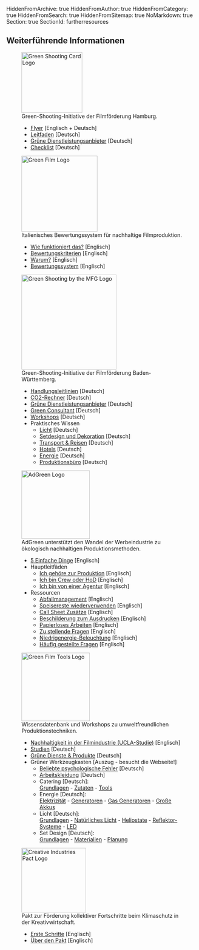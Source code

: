 HiddenFromArchive: true
HiddenFromAuthor: true
HiddenFromCategory: true
HiddenFromSearch: true
HiddenFromSitemap: true
NoMarkdown: true
Section: true
SectionId: furtherresources

<h2 class="text-center text-white mt-0 mb-5">Weiterführende Informationen</h2>
<div class="row justify-content-center text-center">
  <!-- Green Shooting Card -->
  <div class="col-xl-4 col-lg-5 col-md-10 col-sm-10 col-10 mx-5 mb-3">
    <figure class="figure">
      <a target="_blank" rel="noopener noreferrer" href="https://www.ffhsh.de/de/film_commission/gruener_drehpass.php"><img src="/user/uploads/files/logos/Gruener_Drehpass.svg" width="160px" class="figure-img img-fluid mb-3" alt="Green Shooting Card Logo"></a>
      <figcaption class="text-center text-white">Green-Shooting-Initiative der Filmförderung Hamburg.</figcaption>
      <figcaption class="text-left text-white">
        <ul>
          <li><a target="_blank" rel="noopener noreferrer" href="https://www.ffhsh.de/download/97_Sonstiges/GruenerDrehpass_Flyer_edition2.pdf.pdf">Flyer</a> <span class="text-center text-white-50 small">[Englisch + Deutsch]</span></li>
          <li><a target="_blank" rel="noopener noreferrer" href="https://www.ffhsh.de/download/Best_Practice_Guide_D_2016_03.pdf">Leitfaden</a> <span class="text-center text-white-50 small">[Deutsch]</span></li>
          <li><a target="_blank" rel="noopener noreferrer" href="https://www.ffhsh.de/download/GreenProductionGuide_30102015.pdf">Grüne Dienstleistungsanbieter</a> <span class="text-center text-white-50 small">[Deutsch]</span></li>
	        <li><a target="_blank" rel="noopener noreferrer" href="https://www.ffhsh.de/download/GruenerDrehpass_Checkliste.pdf">Checklist</a> <span class="text-center text-white-50 small">[Deutsch]</span></li>
        </ul>
      </figcaption>
    </figure>
  </div>
  <!-- End Green Shooting Card -->

  <!-- Green Film -->
  <div class="col-xl-4 col-lg-5 col-md-10 col-sm-10 col-10 mx-5 mb-3">
    <figure class="figure">
      <a target="_blank" rel="noopener noreferrer" href="https://www.green.film"><img src="/user/uploads/files/logos/green-film-logo.svg" width="200px" class="figure-img img-fluid mb-3" alt="Green Film Logo"></a>
      <figcaption class="text-center text-white">Italienisches Bewertungssystem für nachhaltige Filmproduktion.</figcaption>
      <figcaption class="text-left text-white">
        <ul>
          <li><a target="_blank" rel="noopener noreferrer" href="https://www.green.film/how-does-it-work.php">Wie funktioniert das?</a> <span class="text-center text-white-50 small">[Englisch]</span></li>
          <li><a target="_blank" rel="noopener noreferrer" href="https://www.green.film/criteria-green-film.php">Bewertungskriterien</a> <span class="text-center text-white-50 small">[Englisch]</span></li>
          <li><a target="_blank" rel="noopener noreferrer" href="https://www.green.film/why-adopt-green-film.php">Warum?</a> <span class="text-center text-white-50 small">[Englisch]</span></li>
          <li><a target="_blank" rel="noopener noreferrer" href="https://www.green.film/Rating-system-green-film-ENG.pdf">Bewertungssystem</a> <span class="text-center text-white-50 small">[Englisch]</span></li>
        </ul>
      </figcaption>
    </figure>
  </div>
  <!-- End Green Film -->

  <!-- MFG -->
  <div class="col-xl-4 col-lg-5 col-md-10 col-sm-10 col-10 mx-5 mb-3">
    <figure class="figure">
      <a target="_blank" rel="noopener noreferrer" href="https://greenshooting.mfg.de"><img src="/user/uploads/img/logos/logo_mfg_greenshooting.png" width="250px" class="figure-img img-fluid mb-3" alt="Green Shooting by the MFG Logo"></a>
      <figcaption class="text-center text-white">Green-Shooting-Initiative der Filmförderung Baden-Württemberg.</figcaption>
      <figcaption class="text-left text-white">
        <ul>
          <li><a target="_blank" rel="noopener noreferrer" href="https://greenshooting.mfg.de/files/02_MFG_Filmfoerderung/PDF/180607_MFG_Greenshooting_Handlungsleitfaden.pdf">Handlungsleitlinien</a> <span class="text-center text-white-50 small">[Deutsch]</span></li>
          <li><a target="_blank" rel="noopener noreferrer" href="https://mfg.co2-pro.de/de_DE/page/">CO2-Rechner</a> <span class="text-center text-white-50 small">[Deutsch]</span></li>
          <li><a target="_blank" rel="noopener noreferrer" href="https://greenshooting.mfg.de/dienstleisterverzeichnis/">Grüne Dienstleistungsanbieter</a> <span class="text-center text-white-50 small">[Deutsch]</span></li>
          <li><a target="_blank" rel="noopener noreferrer" href="https://greenshooting.mfg.de/zuschuss-green-consultant/">Green Consultant</a> <span class="text-center text-white-50 small">[Deutsch]</span></li>
          <li><a target="_blank" rel="noopener noreferrer" href="https://greenshooting.mfg.de/workshop-beratung/">Workshops</a> <span class="text-center text-white-50 small">[Deutsch]</span></li>
          <li>Praktisches Wissen
            <ul>
              <li><a target="_blank" rel="noopener noreferrer" href="https://greenshooting.mfg.de/praxiswissen/licht/">Licht</a> <span class="text-center text-white-50 small">[Deutsch]</span></li>
              <li><a target="_blank" rel="noopener noreferrer" href="https://greenshooting.mfg.de/praxiswissen/setdesign-und-dekobau/">Setdesign und Dekoration</a> <span class="text-center text-white-50 small">[Deutsch]</span></li>
              <li><a target="_blank" rel="noopener noreferrer" href="https://greenshooting.mfg.de/praxiswissen/transport/">Transport &amp; Reisen</a> <span class="text-center text-white-50 small">[Deutsch]</span></li>
              <li><a target="_blank" rel="noopener noreferrer" href="https://greenshooting.mfg.de/praxiswissen/hotel/">Hotels</a> <span class="text-center text-white-50 small">[Deutsch]</span></li>
              <li><a target="_blank" rel="noopener noreferrer" href="https://greenshooting.mfg.de/praxiswissen/energie/">Energie</a> <span class="text-center text-white-50 small">[Deutsch]</span></li>
              <li><a target="_blank" rel="noopener noreferrer" href="https://greenshooting.mfg.de/praxiswissen/produktionsbuero/">Produktionsbüro</a> <span class="text-center text-white-50 small">[Deutsch]</span></li>
            </ul>
          </li>
        </ul>
      </figcaption>
    </figure>
  </div>
  <!-- End MFG  -->

  <!-- ADGREEN -->
  <div class="col-xl-4 col-lg-4 col-md-10 col-sm-10 col-10 mx-5 mb-3">
    <figure class="figure">
      <a target="_blank" rel="noopener noreferrer" href="https://www.adgreen-apa.net"><img src="/user/uploads/img/logos/adgreen-logo.png" width="180px" class="figure-img img-fluid" alt="AdGreen Logo"></a>
      <figcaption class="text-center text-white">AdGreen unterstützt den Wandel der Werbeindustrie zu ökologisch nachhaltigen Produktionsmethoden.</figcaption>
      <figcaption class="text-left text-white">
        <ul>
          <li><a target="_blank" rel="noopener noreferrer" href="https://www.adgreen-apa.net/resources/five-easy-things">5 Einfache Dinge</a> <span class="text-center text-white-50 small">[Englisch]</span></li>
          <li>Hauptleitfäden
            <ul>
              <li><a target="_blank" rel="noopener noreferrer" href="https://www.adgreen-apa.net/production-home">Ich gehöre zur Produktion</a> <span class="text-center text-white-50 small">[Englisch]</span></li>
              <li><a target="_blank" rel="noopener noreferrer" href="https://www.adgreen-apa.net/crew-hods-home">Ich bin Crew oder HoD</a> <span class="text-center text-white-50 small">[Englisch]</span></li>
              <li><a target="_blank" rel="noopener noreferrer" href="https://www.adgreen-apa.net/advice-for-agencies">Ich bin von einer Agentur</a> <span class="text-center text-white-50 small">[Englisch]</span></li>
            </ul>
          </li>
          <li>Ressourcen
            <ul>
              <li><a target="_blank" rel="noopener noreferrer" href="https://www.adgreen-apa.net/resources/waste-management-on-set">Abfallmanagement</a> <span class="text-center text-white-50 small">[Englisch]</span></li>
              <li><a target="_blank" rel="noopener noreferrer" href="https://www.adgreen-apa.net/resources/rehome-your-leftovers">Speisereste wiederverwenden</a> <span class="text-center text-white-50 small">[Englisch]</span></li>
              <li><a target="_blank" rel="noopener noreferrer" href="https://www.adgreen-apa.net/resources/call-sheet-additions">Call Sheet Zusätze</a> <span class="text-center text-white-50 small">[Englisch]</span></li>
              <li><a target="_blank" rel="noopener noreferrer" href="https://www.adgreen-apa.net/resources/printables">Beschilderung zum Ausdrucken</a> <span class="text-center text-white-50 small">[Englisch]</span></li>
              <li><a target="_blank" rel="noopener noreferrer" href="https://www.adgreen-apa.net/resources/go-paperless">Papierloses Arbeiten</a> <span class="text-center text-white-50 small">[Englisch]</span></li>
              <li><a target="_blank" rel="noopener noreferrer" href="https://www.adgreen-apa.net/resources/questions-to-ask-the-studio-caterer">Zu stellende Fragen</a> <span class="text-center text-white-50 small">[Englisch]</span></li>
              <li><a target="_blank" rel="noopener noreferrer" href="https://www.adgreen-apa.net/resources/low-energy-lighting-renewable-power-guide">Niedrigenergie-Beleuchtung</a> <span class="text-center text-white-50 small">[Englisch]</span></li>
              <li><a target="_blank" rel="noopener noreferrer" href="https://www.adgreen-apa.net/faq">Häufig gestellte Fragen</a> <span class="text-center text-white-50 small">[Englisch]</span></li>
            </ul>
          </li>
        </ul>
      </figcaption>
    </figure>
  </div>
  <!-- End ADGREEN -->

  <!-- Green Film Tools -->
  <div class="col-xl-4 col-lg-4 col-md-10 col-sm-10 col-10 mx-5 mb-3">
    <figure class="figure">
      <a target="_blank" rel="noopener noreferrer" href="http://greenfilmtools.com/"><img src="/user/uploads/img/logos/GFT_Logo.png" width="180px" class="figure-img img-fluid" alt="Green Film Tools Logo"></a>
      <figcaption class="text-center text-white">Wissensdatenbank und Workshops zu umweltfreundlichen Produktionstechniken.</figcaption>
      <figcaption class="text-left text-white">
        <ul>
          <li><a target="_blank" rel="noopener noreferrer" href="https://www.ioes.ucla.edu/wp-content/uploads/mpisreport.pdf">Nachhaltigkeit in der Filmindustrie (UCLA-Studie)</a> <span class="text-center text-white-50 small">[Englisch]</span></li>
          <li><a target="_blank" rel="noopener noreferrer" href="http://greenfilmtools.com/green-production/studien/">Studien</a> <span class="text-center text-white-50 small">[Deutsch]</span></li>
          <li><a target="_blank" rel="noopener noreferrer" href="http://greenfilmtools.com/neue-tools/">Grüne Dienste &amp; Produkte</a> <span class="text-center text-white-50 small">[Deutsch]</span></li>
          <li>Grüner Werkzeugkasten <span class="text-center text-white-50 small">[Auszug - besucht die Webseite!]</span>
            <ul>
              <li><a target="_blank" rel="noopener noreferrer" href="http://greenfilmtools.com/themen/psychologie/beliebte-fehler/">Beliebte psychologische Fehler</a> <span class="text-center text-white-50 small">[Deutsch]</span></li>
              <li><a target="_blank" rel="noopener noreferrer" href="http://greenfilmtools.com/themen/arbeitskleidung/">Arbeitskleidung</a> <span class="text-center text-white-50 small">[Deutsch]</span></li>
              <li>Catering <span class="text-center text-white-50 small">[Deutsch]</span>:<br>
                <a target="_blank" rel="noopener noreferrer" href="http://greenfilmtools.com/themen/catering/basics/">Grundlagen</a> - <a target="_blank" rel="noopener noreferrer" href="http://greenfilmtools.com/themen/catering/zutaten/">Zutaten</a> - <a target="_blank" rel="noopener noreferrer" href="http://greenfilmtools.com/themen/catering/hardware/">Tools</a></li>
              <li>Energie <span class="text-center text-white-50 small">[Deutsch]</span>:<br>
                <a target="_blank" rel="noopener noreferrer" href="http://greenfilmtools.com/themen/energie/strom/">Elektrizität</a> - <a target="_blank" rel="noopener noreferrer" href="http://greenfilmtools.com/themen/energie/generatoren/">Generatoren</a> - <a target="_blank" rel="noopener noreferrer" href="http://greenfilmtools.com/themen/energie/gasgeneratore/">Gas Generatoren</a> - <a target="_blank" rel="noopener noreferrer" href="http://greenfilmtools.com/themen/energie/akkus-grossspeicher/">Große Akkus</a></li>
              <li>Licht <span class="text-center text-white-50 small">[Deutsch]</span>:<br>
                <a target="_blank" rel="noopener noreferrer" href="http://greenfilmtools.com/themen/licht/basics/">Grundlagen</a> - <a target="_blank" rel="noopener noreferrer" href="http://greenfilmtools.com/themen/licht/tageslicht/">Natürliches Licht</a> - <a target="_blank" rel="noopener noreferrer" href="http://greenfilmtools.com/themen/licht/heliostaten/">Heliostate</a> - <a target="_blank" rel="noopener noreferrer" href="http://greenfilmtools.com/themen/licht/reflektorsysteme/">Reflektor-Systeme</a> - <a target="_blank" rel="noopener noreferrer" href="http://greenfilmtools.com/themen/licht/led/">LED</a></li>
              <li>Set Design <span class="text-center text-white-50 small">[Deutsch]</span>:<br>
                <a target="_blank" rel="noopener noreferrer" href="http://greenfilmtools.com/themen/szenenbild/basics/">Grundlagen</a> - <a target="_blank" rel="noopener noreferrer" href="http://greenfilmtools.com/themen/szenenbild/materua/">Materialien</a> - <a target="_blank" rel="noopener noreferrer" href="http://greenfilmtools.com/themen/szenenbild/planung/">Planung</a></li>
            </ul>
          </li>
        </ul>
      </figcaption>
    </figure>
  </div>
  <!-- End Green Film Tools -->

  <!-- Creative Industries Pact -->
  <div class="col-xl-4 col-lg-4 col-md-10 col-sm-10 col-10 mx-5 mb-3">
    <figure class="figure">
      <a target="_blank" rel="noopener noreferrer" href="https://creativeindustriespact.com"><img src="/user/uploads/img/logos/creative-industries-pact.png" width="170px" class="figure-img img-fluid" alt="Creative Industries Pact Logo"></a>
      <figcaption class="text-center text-white">Pakt zur Förderung kollektiver Fortschritte beim Klimaschutz in der Kreativwirtschaft.</figcaption>
      <figcaption class="text-left text-white">
        <ul>
          <li><a target="_blank" rel="noopener noreferrer" href="https://creativeindustriespact.com/getting-started">Erste Schritte</a> <span class="text-center text-white-50 small">[Englisch]</span></li>
          <li><a target="_blank" rel="noopener noreferrer" href="https://creativeindustriespact.com/moreabout">Über den Pakt</a> <span class="text-center text-white-50 small">[Englisch]</span></li>
        </ul>
      </figcaption>
    </figure>
  </div>
  <!-- End Creative Industries Pact -->
</div>
